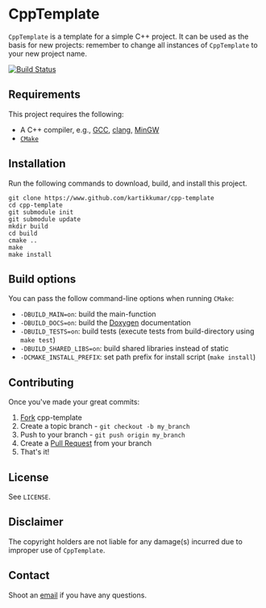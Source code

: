 CppTemplate
===

`CppTemplate` is a template for a simple C++ project. It can be used as the basis for new projects: remember to change all instances of `CppTemplate` to your new project name.

[![Build Status](https://travis-ci.org/kartikkumar/cpp-template.svg?branch=master)](https://travis-ci.org/kartikkumar/cpp-template)

Requirements
------

This project requires the following:

 - A C++ compiler, e.g., [GCC](https://gcc.gnu.org/), [clang](http://clang.llvm.org/), [MinGW](http://www.mingw.org/)
 - [`CMake`](http://www.cmake.org)

Installation
------

Run the following commands to download, build, and install this project.

```
git clone https://www.github.com/kartikkumar/cpp-template
cd cpp-template
git submodule init
git submodule update
mkdir build
cd build
cmake ..
make
make install
```
Build options
-------------

You can pass the follow command-line options when running `CMake`:

 - `-DBUILD_MAIN=on`: build the main-function
 - `-DBUILD_DOCS=on`: build the [Doxygen](http://www.doxygen.org "Doxygen homepage") documentation
 - `-DBUILD_TESTS=on`: build tests (execute tests from build-directory using `make test`)
 - `-DBUILD_SHARED_LIBS=on`: build shared libraries instead of static
 - `-DCMAKE_INSTALL_PREFIX`: set path prefix for install script (`make install`)

Contributing
------------

Once you've made your great commits:

1. [Fork](https://github.com/kartikkumar/cpp-template/fork) cpp-template
2. Create a topic branch - `git checkout -b my_branch`
3. Push to your branch - `git push origin my_branch`
4. Create a [Pull Request](http://help.github.com/pull-requests/) from your branch
5. That's it!

License
------

See `LICENSE`.

Disclaimer
------

The copyright holders are not liable for any damage(s) incurred due to improper use of `CppTemplate`.

Contact
------

Shoot an [email](mailto:me@kartikkumar.com?subject=CppTemplate) if you have any questions.
